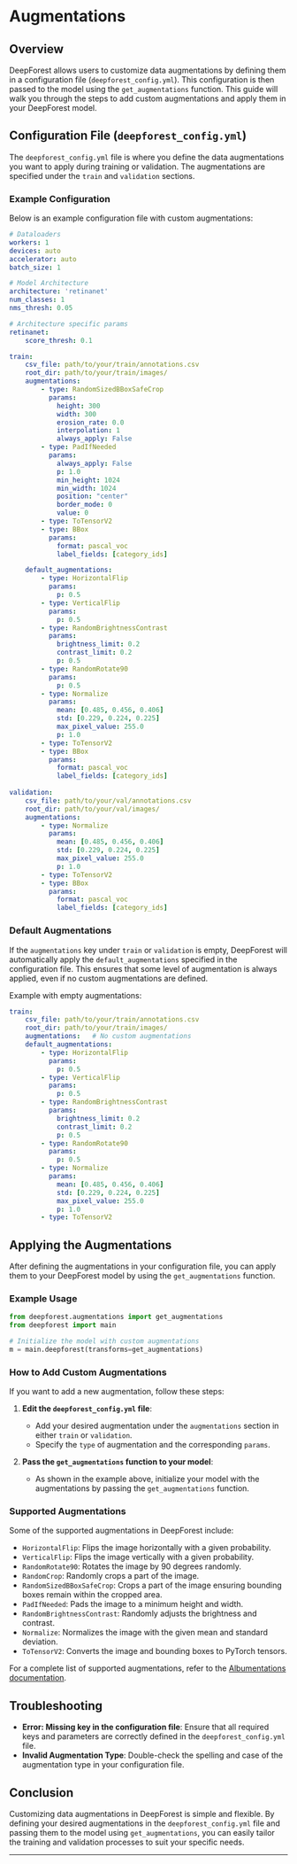 # Augmentations 

## Overview

DeepForest allows users to customize data augmentations by defining them in a configuration file (`deepforest_config.yml`). This configuration is then passed to the model using the `get_augmentations` function. This guide will walk you through the steps to add custom augmentations and apply them in your DeepForest model.

## Configuration File (`deepforest_config.yml`)

The `deepforest_config.yml` file is where you define the data augmentations you want to apply during training or validation. The augmentations are specified under the `train` and `validation` sections.

### Example Configuration

Below is an example configuration file with custom augmentations:

```yaml
# Dataloaders
workers: 1
devices: auto
accelerator: auto
batch_size: 1

# Model Architecture
architecture: 'retinanet'
num_classes: 1
nms_thresh: 0.05

# Architecture specific params
retinanet:
    score_thresh: 0.1

train:
    csv_file: path/to/your/train/annotations.csv
    root_dir: path/to/your/train/images/
    augmentations:
        - type: RandomSizedBBoxSafeCrop
          params:
            height: 300
            width: 300
            erosion_rate: 0.0
            interpolation: 1
            always_apply: False
        - type: PadIfNeeded
          params:
            always_apply: False
            p: 1.0
            min_height: 1024
            min_width: 1024
            position: "center"
            border_mode: 0
            value: 0
        - type: ToTensorV2
        - type: BBox
          params:
            format: pascal_voc
            label_fields: [category_ids]

    default_augmentations:
        - type: HorizontalFlip
          params: 
            p: 0.5
        - type: VerticalFlip
          params:
            p: 0.5
        - type: RandomBrightnessContrast
          params:
            brightness_limit: 0.2
            contrast_limit: 0.2
            p: 0.5
        - type: RandomRotate90
          params:
            p: 0.5
        - type: Normalize
          params:
            mean: [0.485, 0.456, 0.406]
            std: [0.229, 0.224, 0.225]
            max_pixel_value: 255.0
            p: 1.0
        - type: ToTensorV2
        - type: BBox
          params:
            format: pascal_voc
            label_fields: [category_ids]
    
validation:
    csv_file: path/to/your/val/annotations.csv
    root_dir: path/to/your/val/images/
    augmentations:
        - type: Normalize
          params:
            mean: [0.485, 0.456, 0.406]
            std: [0.229, 0.224, 0.225]
            max_pixel_value: 255.0
            p: 1.0
        - type: ToTensorV2
        - type: BBox
          params:
            format: pascal_voc
            label_fields: [category_ids]
```
### Default Augmentations
If the `augmentations` key under `train` or `validation` is empty, DeepForest will automatically apply the `default_augmentations` specified in the configuration file. This ensures that some level of augmentation is always applied, even if no custom augmentations are defined.

Example with empty augmentations:
```yaml
train:
    csv_file: path/to/your/train/annotations.csv
    root_dir: path/to/your/train/images/
    augmentations:   # No custom augmentations
    default_augmentations:
        - type: HorizontalFlip
          params: 
            p: 0.5
        - type: VerticalFlip
          params:
            p: 0.5
        - type: RandomBrightnessContrast
          params:
            brightness_limit: 0.2
            contrast_limit: 0.2
            p: 0.5
        - type: RandomRotate90
          params:
            p: 0.5
        - type: Normalize
          params:
            mean: [0.485, 0.456, 0.406]
            std: [0.229, 0.224, 0.225]
            max_pixel_value: 255.0
            p: 1.0
        - type: ToTensorV2

```

## Applying the Augmentations

After defining the augmentations in your configuration file, you can apply them to your DeepForest model by using the `get_augmentations` function.

### Example Usage

```python
from deepforest.augmentations import get_augmentations
from deepforest import main

# Initialize the model with custom augmentations
m = main.deepforest(transforms=get_augmentations)
```

### How to Add Custom Augmentations

If you want to add a new augmentation, follow these steps:

1. **Edit the `deepforest_config.yml` file**:
   - Add your desired augmentation under the `augmentations` section in either `train` or `validation`.
   - Specify the `type` of augmentation and the corresponding `params`.

2. **Pass the `get_augmentations` function to your model**:
   - As shown in the example above, initialize your model with the augmentations by passing the `get_augmentations` function.

### Supported Augmentations

Some of the supported augmentations in DeepForest include:

- `HorizontalFlip`: Flips the image horizontally with a given probability.
- `VerticalFlip`: Flips the image vertically with a given probability.
- `RandomRotate90`: Rotates the image by 90 degrees randomly.
- `RandomCrop`: Randomly crops a part of the image.
- `RandomSizedBBoxSafeCrop`: Crops a part of the image ensuring bounding boxes remain within the cropped area.
- `PadIfNeeded`: Pads the image to a minimum height and width.
- `RandomBrightnessContrast`: Randomly adjusts the brightness and contrast.
- `Normalize`: Normalizes the image with the given mean and standard deviation.
- `ToTensorV2`: Converts the image and bounding boxes to PyTorch tensors.

For a complete list of supported augmentations, refer to the [Albumentations documentation](https://albumentations.ai/docs/).

## Troubleshooting

- **Error: Missing key in the configuration file**: Ensure that all required keys and parameters are correctly defined in the `deepforest_config.yml` file.
- **Invalid Augmentation Type**: Double-check the spelling and case of the augmentation type in your configuration file.

## Conclusion

Customizing data augmentations in DeepForest is simple and flexible. By defining your desired augmentations in the `deepforest_config.yml` file and passing them to the model using `get_augmentations`, you can easily tailor the training and validation processes to suit your specific needs.

--- 